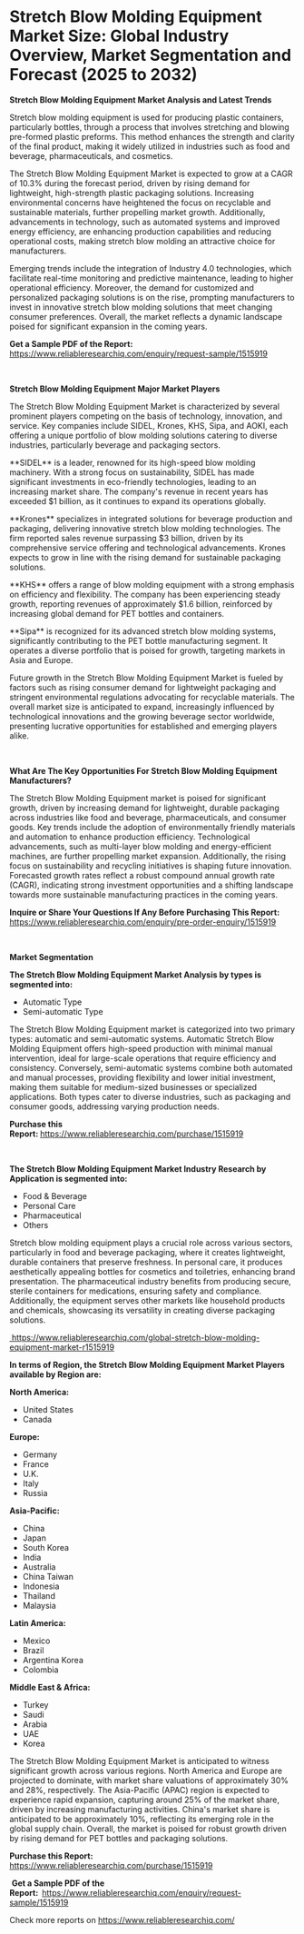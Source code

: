 <p><h1>Stretch Blow Molding Equipment Market Size: Global Industry Overview, Market Segmentation and Forecast (2025 to 2032)</h1></p><p><strong>Stretch Blow Molding Equipment Market Analysis and Latest Trends</strong></p>
<p><p>Stretch blow molding equipment is used for producing plastic containers, particularly bottles, through a process that involves stretching and blowing pre-formed plastic preforms. This method enhances the strength and clarity of the final product, making it widely utilized in industries such as food and beverage, pharmaceuticals, and cosmetics.</p><p>The Stretch Blow Molding Equipment Market is expected to grow at a CAGR of 10.3% during the forecast period, driven by rising demand for lightweight, high-strength plastic packaging solutions. Increasing environmental concerns have heightened the focus on recyclable and sustainable materials, further propelling market growth. Additionally, advancements in technology, such as automated systems and improved energy efficiency, are enhancing production capabilities and reducing operational costs, making stretch blow molding an attractive choice for manufacturers.</p><p>Emerging trends include the integration of Industry 4.0 technologies, which facilitate real-time monitoring and predictive maintenance, leading to higher operational efficiency. Moreover, the demand for customized and personalized packaging solutions is on the rise, prompting manufacturers to invest in innovative stretch blow molding solutions that meet changing consumer preferences. Overall, the market reflects a dynamic landscape poised for significant expansion in the coming years.</p></p>
<p><strong>Get a Sample PDF of the Report:&nbsp;</strong> <a href="https://www.reliableresearchiq.com/enquiry/request-sample/1515919?utm_campaign=1842&utm_medium=2&utm_source=Github&utm_content=ia&utm_term=18012025&utm_id=stretch-blow-molding-equipment">https://www.reliableresearchiq.com/enquiry/request-sample/1515919</a></p>
<p>&nbsp;</p>
<p><strong>Stretch Blow Molding Equipment Major Market Players</strong></p>
<p><p>The Stretch Blow Molding Equipment Market is characterized by several prominent players competing on the basis of technology, innovation, and service. Key companies include SIDEL, Krones, KHS, Sipa, and AOKI, each offering a unique portfolio of blow molding solutions catering to diverse industries, particularly beverage and packaging sectors.</p><p>**SIDEL** is a leader, renowned for its high-speed blow molding machinery. With a strong focus on sustainability, SIDEL has made significant investments in eco-friendly technologies, leading to an increasing market share. The company's revenue in recent years has exceeded $1 billion, as it continues to expand its operations globally.</p><p>**Krones** specializes in integrated solutions for beverage production and packaging, delivering innovative stretch blow molding technologies. The firm reported sales revenue surpassing $3 billion, driven by its comprehensive service offering and technological advancements. Krones expects to grow in line with the rising demand for sustainable packaging solutions.</p><p>**KHS** offers a range of blow molding equipment with a strong emphasis on efficiency and flexibility. The company has been experiencing steady growth, reporting revenues of approximately $1.6 billion, reinforced by increasing global demand for PET bottles and containers.</p><p>**Sipa** is recognized for its advanced stretch blow molding systems, significantly contributing to the PET bottle manufacturing segment. It operates a diverse portfolio that is poised for growth, targeting markets in Asia and Europe.</p><p>Future growth in the Stretch Blow Molding Equipment Market is fueled by factors such as rising consumer demand for lightweight packaging and stringent environmental regulations advocating for recyclable materials. The overall market size is anticipated to expand, increasingly influenced by technological innovations and the growing beverage sector worldwide, presenting lucrative opportunities for established and emerging players alike.</p></p>
<p>&nbsp;</p>
<p><strong>What Are The Key Opportunities For Stretch Blow Molding Equipment Manufacturers?</strong></p>
<p><p>The Stretch Blow Molding Equipment market is poised for significant growth, driven by increasing demand for lightweight, durable packaging across industries like food and beverage, pharmaceuticals, and consumer goods. Key trends include the adoption of environmentally friendly materials and automation to enhance production efficiency. Technological advancements, such as multi-layer blow molding and energy-efficient machines, are further propelling market expansion. Additionally, the rising focus on sustainability and recycling initiatives is shaping future innovation. Forecasted growth rates reflect a robust compound annual growth rate (CAGR), indicating strong investment opportunities and a shifting landscape towards more sustainable manufacturing practices in the coming years.</p></p>
<p><strong>Inquire or Share Your Questions If Any Before Purchasing This Report:</strong> <a href="https://www.reliableresearchiq.com/enquiry/pre-order-enquiry/1515919?utm_campaign=1842&utm_medium=2&utm_source=Github&utm_content=ia&utm_term=18012025&utm_id=stretch-blow-molding-equipment">https://www.reliableresearchiq.com/enquiry/pre-order-enquiry/1515919</a></p>
<p>&nbsp;</p>
<p><strong>Market Segmentation</strong></p>
<p><strong>The Stretch Blow Molding Equipment Market Analysis by types is segmented into:</strong></p>
<p><ul><li>Automatic Type</li><li>Semi-automatic Type</li></ul></p>
<p><p>The Stretch Blow Molding Equipment market is categorized into two primary types: automatic and semi-automatic systems. Automatic Stretch Blow Molding Equipment offers high-speed production with minimal manual intervention, ideal for large-scale operations that require efficiency and consistency. Conversely, semi-automatic systems combine both automated and manual processes, providing flexibility and lower initial investment, making them suitable for medium-sized businesses or specialized applications. Both types cater to diverse industries, such as packaging and consumer goods, addressing varying production needs.</p></p>
<p><strong>Purchase this Report:&nbsp;</strong><a href="https://www.reliableresearchiq.com/purchase/1515919?utm_campaign=1842&utm_medium=2&utm_source=Github&utm_content=ia&utm_term=18012025&utm_id=stretch-blow-molding-equipment">https://www.reliableresearchiq.com/purchase/1515919</a></p>
<p>&nbsp;</p>
<p><strong>The Stretch Blow Molding Equipment Market Industry Research by Application is segmented into:</strong></p>
<p><ul><li>Food & Beverage</li><li>Personal Care</li><li>Pharmaceutical</li><li>Others</li></ul></p>
<p><p>Stretch blow molding equipment plays a crucial role across various sectors, particularly in food and beverage packaging, where it creates lightweight, durable containers that preserve freshness. In personal care, it produces aesthetically appealing bottles for cosmetics and toiletries, enhancing brand presentation. The pharmaceutical industry benefits from producing secure, sterile containers for medications, ensuring safety and compliance. Additionally, the equipment serves other markets like household products and chemicals, showcasing its versatility in creating diverse packaging solutions.</p></p>
<p><a href="https://www.reliableresearchiq.com/global-stretch-blow-molding-equipment-market-r1515919?utm_campaign=1842&utm_medium=2&utm_source=Github&utm_content=ia&utm_term=18012025&utm_id=stretch-blow-molding-equipment">&nbsp;https://www.reliableresearchiq.com/global-stretch-blow-molding-equipment-market-r1515919</a></p>
<p><strong>In terms of Region, the Stretch Blow Molding Equipment Market Players available by Region are:</strong></p>
<p>
    <p> <strong> North America: </strong>
        <ul>
            <li>United States</li>
            <li>Canada</li>
        </ul>
        </p> 
    <p> <strong> Europe: </strong>
        <ul>
            <li>Germany</li>
            <li>France</li>
            <li>U.K.</li>
            <li>Italy</li>
            <li>Russia</li>
        </ul>
        </p> 
    <p> <strong> Asia-Pacific: </strong>
        <ul>
            <li>China</li>
            <li>Japan</li>
            <li>South Korea</li>
            <li>India</li>
            <li>Australia</li>
            <li>China Taiwan</li>
            <li>Indonesia</li>
            <li>Thailand</li>
            <li>Malaysia</li>
        </ul>
        </p> 
    <p> <strong> Latin America: </strong>
        <ul>
            <li>Mexico</li>
            <li>Brazil</li>
            <li>Argentina Korea</li>
            <li>Colombia</li>
        </ul>
        </p> 
    <p> <strong> Middle East & Africa: </strong>
        <ul>
            <li>Turkey</li>
            <li>Saudi</li>
            <li>Arabia</li>
            <li>UAE</li>
            <li>Korea</li>
        </ul>
    </p>
    </p>
<p><p>The Stretch Blow Molding Equipment Market is anticipated to witness significant growth across various regions. North America and Europe are projected to dominate, with market share valuations of approximately 30% and 28%, respectively. The Asia-Pacific (APAC) region is expected to experience rapid expansion, capturing around 25% of the market share, driven by increasing manufacturing activities. China's market share is anticipated to be approximately 10%, reflecting its emerging role in the global supply chain. Overall, the market is poised for robust growth driven by rising demand for PET bottles and packaging solutions.</p></p>
<p><strong>Purchase this Report: </strong><a href="https://www.reliableresearchiq.com/purchase/1515919?utm_campaign=1842&utm_medium=2&utm_source=Github&utm_content=ia&utm_term=18012025&utm_id=stretch-blow-molding-equipment">https://www.reliableresearchiq.com/purchase/1515919</a></p>
<p>&nbsp;<strong>Get a Sample PDF of the Report:&nbsp;&nbsp;</strong><a href="https://www.reliableresearchiq.com/enquiry/request-sample/1515919?utm_campaign=1842&utm_medium=2&utm_source=Github&utm_content=ia&utm_term=18012025&utm_id=stretch-blow-molding-equipment">https://www.reliableresearchiq.com/enquiry/request-sample/1515919</a></p>
<p><strong></strong></p>
<p>Check more reports on <a href="https://www.reliableresearchiq.com/?utm_campaign=1842&utm_medium=2&utm_source=Github&utm_content=ia&utm_term=18012025&utm_id=stretch-blow-molding-equipment">https://www.reliableresearchiq.com/</a></p>